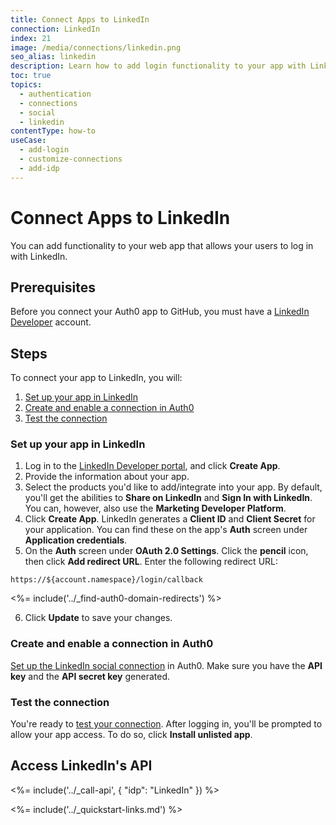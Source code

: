 ```yaml
---
title: Connect Apps to LinkedIn
connection: LinkedIn
index: 21
image: /media/connections/linkedin.png
seo_alias: linkedin
description: Learn how to add login functionality to your app with LinkedIn. You will need to generate keys, copy these into your Auth0 settings, and enable the connection.
toc: true
topics:
  - authentication
  - connections
  - social
  - linkedin
contentType: how-to
useCase:
  - add-login
  - customize-connections
  - add-idp
---
```

# Connect Apps to LinkedIn

You can add functionality to your web app that allows your users to log in with LinkedIn. 

## Prerequisites

Before you connect your Auth0 app to GitHub, you must have a [LinkedIn Developer](https://www.linkedin.com/developers) account.

## Steps

To connect your app to LinkedIn, you will:

1. [Set up your app in LinkedIn](#set-up-your-app-in-linkedin)
2. [Create and enable a connection in Auth0](#create-and-enable-a-connection-in-auth0)
3. [Test the connection](#test-the-connection)

### Set up your app in LinkedIn

1. Log in to the [LinkedIn Developer portal](https://www.linkedin.com/developers), and click **Create App**.
2. Provide the information about your app.
3. Select the products you'd like to add/integrate into your app. By default, you'll get the abilities to **Share on LinkedIn** and **Sign In with LinkedIn**. You can, however, also use the **Marketing Developer Platform**.
4. Click **Create App**. LinkedIn generates a **Client ID** and **Client Secret** for your application. You can find these on the app's **Auth** screen under **Application credentials**. 
5. On the **Auth** screen under **OAuth 2.0 Settings**. Click the **pencil** icon, then click **Add redirect URL**. Enter the following redirect URL:

  `https://${account.namespace}/login/callback`

<%= include('../_find-auth0-domain-redirects') %>

6. Click **Update** to save your changes.

### Create and enable a connection in Auth0

[Set up the LinkedIn social connection](/dashboard/guides/connections/set-up-connections-social) in Auth0. Make sure you have the **API key** and the **API secret key** generated.

### Test the connection

You're ready to [test your connection](/dashboard/guides/connections/test-connections-social). After logging in, you'll be prompted to allow your app access. To do so, click **Install unlisted app**.

## Access LinkedIn's API

<%= include('../_call-api', {
  "idp": "LinkedIn"
}) %>

<%= include('../_quickstart-links.md') %>
